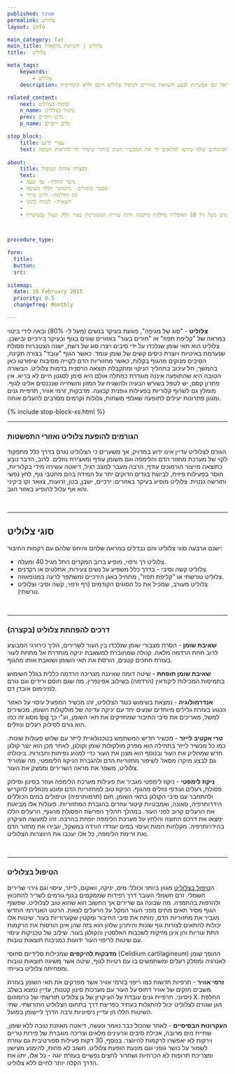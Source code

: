 ```yaml
---
published: true
permalink: צלוליט
layout: info

main_category: fat
main_title: צלוליט | השוואת מרפאות
title:  צלוליט

meta_tags:
    keywords:
        - צלוליט
    description: צלוליט - המדריך המקיף לטיפול בצלוליט, מכשירים, מומחים, מבצעים לוהטים וקופונים יחודיים מבתי העסק המובילים בישראל וגם אפשרות לבצע השוואת מחירים לטיפול צלוליט חינם וללא התחייבות

related_content:
    next: טיפול-בצלוליט
    n_name: טיפול בצלוליט
    prev: גלים-רוסיים
    p_name: גלים רוסיים

stop_block: 
    title: עצרי לרגע
    text: מעוניינת לטפל בטקסטורת הגוף? סובלת ממרקם עור גבשושי ומבליטות באזורים שונים? העלמת צלוליט והצטברויות שומנים מתחת לעור הוא הליך שמבוצע ללא ניתוח וע״י מגוון מכשירים מתקדמים וחדשניים המבטיחים תוצאה מושלמת, התייעצי עם המומחים שלנו שידעו להתאים לך את המכשיר הטוב ביותר שיעזור לך להראות חטובה.
    
about:
    title: בקצרה אודות הטיפול
    text: 
    - משך ההליך- עד שעה
    - מספר טיפולים- מתמשך ותלוי בשיטה
    - זמן החלמה- לרוב מיידי
    - תוצאות- לטווח בינוני
    - 
    - העלמת צלוליטיס מתאימה בדרך כלל לנשים מעל גיל 18 הסובלות מדלקת ברקמה התת עורית המעוניינות בעור חלק ונטול גבשושיות
   


procedure_type: 

form:
  title: 
  button: 
  src:
  
sitemap: 
  date: 16 February 2015
  priority: 0.5
  changefreq: Monthly

---
```

**צלוליט** - "סוג של מגיפה", פוגעת בעיקר בנשים (מעל ל- 80%) ובאה לידי ביטוי במראה של "קליפת תפוז" או "חורים בעור" באזורים שונים בגוף ובעיקר בירכיים ובישבן. צלוליט הוא תאי שומן שנלכדו על ידי סיבים ויצרו סוג של רשת, ישנה הצטברות פסולת שנערמת באיטיות ויוצרת כיסים קשים של שומן עומד. כאשר הגוף "עובד" בצורה תקינה, הסיבים מנוקים מהגוף בקלות, כאשר מחזוריות הדם לקוייה מסיבות שיפורטו כאן בהמשך, חל עיכוב בתהליך הניקוי ומתקבלת תוצאה הרסנית בדמות צלוליט. הבשורה הטובה היא שהתופעה איננה מוגדרת כמחלה אולם היא סימן לסגנון חיים לא בריא. אין פתרון קסם, יש לטפל בשורש הבעיה ולהשגיח על המזון והשתייה שנכנסים אלינו לגוף. מומלץ גם לשרוף קלוריות בפעילות גופנית קבועה. מדבקות, זרמי אוויר, תרפיית גנים ומגוון פתרונות יעילים לתופעה שאלפי משחות, גלולות וקרמים מסרבים להעלים אותה.
 

 {% include stop-block-xs.html %}  

- - - - - -

###  הגורמים להופעת צלוליט ואזורי התפשטות

הגורם לצלוליט עדיין אינו ידוע במדויק, אך משערים כי הצלוליט נגרם בדרך כלל מתפקוד לקוי של מערכת מחזור הדם והלימפה וגם משומן עודף ומאצירת נוזלים. לרוב, הדבר נובע כתוצאה מייצור הורמונים עודף, הרבה מעבר למצב רגיל, דיאטה עשירה מידי בקלוריות, חוסר בפעילות פיזית, לבישת בגדים הדוקים יתר על המידה בהם מחטבי גוף, לחץ נפשי ותורשה גנטית. צלוליט מופיע בעיקר באזורים: ירכיים, ישבן, בטן, זרועות, צוואר וקו ביקיני והא אף עלול להופיע באזור הגב.
  
 

- - - - - -

##  סוגי צלוליט
ישנם ארבעה סוגי צלוליט והם נבדלים במראה שלהם והיחס שלהם עם רקמות החיבור:

- צלוליט רך ורפוי, מופיע ברוב המקרים החל מגיל 40 ומעלה.
- צלוליט קשה וסיבי - בדרך כלל משפיע על נשים צעירות, אתלטים או רקדנים.
- 	צלוליט טורשתי או "קליפת תפוז", מתחיל באגן הירכיים ומשתפר לרעה במנופאוזה.
- 	צלוליט מעורב, שמכיל את כל הסוגים הקודמים (רף ורפוי, קשה וסיבי וצלוליט טרשתי).
  
 

- - - - - -

###  דרכים להפחתת צלוליט (בקצרה)

**שאיבת שומן** - הסרת מצבורי שומן שנלכדו בין העור לשרירים, הליך כירורגי המבוצע לרוב תחת הרדמה מלאה. קנולה שמחוברת למשאבת יניקה מוחדרת אל מתחת לעור בעזרת חתכים קטנים, הורסת את תאי השומן ושואבת אותו מהגוף.
 

**שאיבת שומן תופחת** - שיטה דומה שאיננה מצריכה הרדמה כללית בגלל השימוש בתמיסות המכילות ליקודאין (הרדמה) בשילוב אפינפרין. מה שגם חוסם ורידים וגם גורם למינימום אובדן דם.
 

**אנדרמולוגיה** - נמצאת בשימוש כנגד הצלוליט, זהו מכשיר המפעיל עיסוי על האזור הנגוע בעזרת גלילים מיוחדים שנעים יחד עם יניקה עדינה של מולקולות השומן. מכשירים מסוג זה כמו lpg למשל, מאריכים את סיבי החיבור שמחזיקים את תאי השומן, וע"י כך הוא גורם לסילוק רעלים ונוזלים.
 

**טרי אקטיב לייזר** - מכשיר חדיש המשתמש בטכנולוגיית לייזר עם שלוש פעולות שונות. כמו כל מכשיר לייזר בתחילה הוא מפרק מולקולות שומן וקולגן, לאחר מכן הוא יוצר קולגן חדש שמחליק את העור ובנוסף הוא מצנן את העור כדי למנוע נפיחות וחבורות. ביכולתו גם לבצע מיקרו מסאז' לשיפור מחזוריות הדם ולהגברת הניקוז הלימפטי, מה שמוריד צלוליט, משפר את מראה השרירים וממצק את העור.
 

**ניקוז לימפטי** - ניקוז לימפטי מגביר את פעילות מערכת הלימפה ועוזר בסינון וסילוק פסולת, רעלים ועודפי נוזלים מהגוף. הניקוז טוב למחזוריות הדם ומונע מנוזלים להקריש ולהתחבר עם סיבי הקולגן בתאי השומן. חום (תרמותרפיה) וטיפולים במים הכוללים הידרותרפיה, סאונה, ואמבטיות קיטור עוזרים בהגברת המחזוריות. פעולות אלו מביאות את הרעלים קרוב לפני העור. במהלך תהליך הפרשת הפסולת מהגוף, הרעלים הללו ימצאו את דרכם החוצה והלחץ על מערכת הלימפה יופחת בהרבה. זהו למעשה העיקרון בהידרותרפיה. מקלחות חמות ועיסוי במים יעודדו הורדה במשקל, יגבירו את מחזור הדם ואת זרימת הלימפה, כל אלו יעכבו את היווצרות הצלוליט.
  
 

- - - - - -

###  הטיפול בצלוליט

ה[טיפול בצלוליט](/טיפול-בצלוליט) מגוון ביותר וכולל: מים, יניקה, וואקום, לייזר, עיסוי וגם גירוי שרירים חשמלי. זרם חשמלי העובר דרך רפידות שממקמים בגוף גורמים לשריר להתכווץ ולהרפות בהתמדה. מה שבונה גם שרירים אך החשוב הוא שהוא טוב לצלוליט. שפשוף הגוף מסיר תאים מתים מפני העור המקל על הרעלים לצאת. הרטט האנדרמי החדש מגביר את מחזוריות הדם, מותח את סיבי החיבור ומקטין שקערוריות בעור. שיטות אלו יכולות להתאים לצורות גוף שונות והיתרון שלהן הוא בזה שהן אינן הורסות את הרקמות התת עוריות והן אינן מזיקות לשכבות האלסטין והקולגן בעור. שילוב של טכניקות עיסוי עם שיטות לריפוי העור ידועות כמניבות תוצאות טובות.
 

**מדבקות להיקפים** שמכילות סלידיום סחוסי (Celidium cartilagineum) ההופך שומן לאנרגיה ומסלק רעלים ומשתמשים בו עם רטיות לגוף, שיטה אשר משיגה תוצאות טובות ומפחיתה צלוליט בעייתי.
 

**זרמי אוויר** - תרפיות חדשות כמו ריפוי בזרמי אוויר אשר מפרקים את תאי השומן בעזרת משבים חזקים של אוויר דחוס על העור עם מערכות סינון קטנות, עדיין נמצא בשלב ניסיוני. תרפיית גנים עובדת על העיקרון של גן צלוליט תורשתי של כרומוזום X. החלפת הגן שגורם לצלוליט יכול להתגלות בעתיד כפריצת דרך בתחום הצלוליט התורשתי. שתי השיטות הללו הן עדיין ניסיוניות ורבה הדרך ליישומן בפועל.
 

**העקרונות הבסיסיים** - לאחר שהכול כבר נאמר ונעשה, דיאטה מאוזנת טובה ללא שומן, שתיית מים מרובה, אכילת סיבים וגרעינים מלאים וצריכה מוגברת של פירות טריים וירקות לא יאפשרו לרקמות להיווצר. בנוסף, 30 דקות פעילות ספורטיבית גם עוזרת לשמור על כושר גופני וגם מונעת הופעת צלוליט. חשוב לא פחות, להימנע מעישון ומצריכת תרופות לא הכרחיות ושחרור לחצים נפשיים בעזרת יוגה - כל אלו, יתוו את הדרך הקלה יותר לחיים ללא צלוליט.